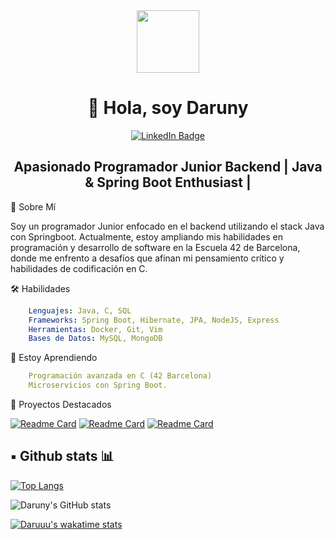 <div id="header" align="center">
  <img src="https://media.giphy.com/media/v1.Y2lkPTc5MGI3NjExaXdqaDA2cm0ybXB1NDVka2EzOXdzZjl5MDRsazByaXVyYmtxbDhqdCZlcD12MV9pbnRlcm5hbF9naWZfYnlfaWQmY3Q9cw/WIQ0N0OUvei1OW1h9Z/giphy.gif" width="100" />
  <br>
  <h1>👋 Hola, soy Daruny</h1>
</div>
<div id="badges" align="center">
  <a href="your-linkedin-url">
    <img src="https://img.shields.io/badge/LinkedIn-blue?style=for-the-badge&logo=linkedin&logoColor=white" alt="LinkedIn Badge"/>
  </a>
</div>
<h2 align="center">Apasionado Programador Junior Backend | Java & Spring Boot Enthusiast | </h2>

🚀 Sobre Mí

Soy un programador Junior enfocado en el backend utilizando el stack Java con Springboot. 
Actualmente, estoy ampliando mis habilidades en programación y desarrollo de software en la Escuela 42 de Barcelona,
 donde me enfrento a desafíos que afinan mi pensamiento crítico y habilidades de codificación en C.

🛠 Habilidades

``` yaml
    Lenguajes: Java, C, SQL
    Frameworks: Spring Boot, Hibernate, JPA, NodeJS, Express
    Herramientas: Docker, Git, Vim
    Bases de Datos: MySQL, MongoDB
```

🌱 Estoy Aprendiendo

``` yaml
    Programación avanzada en C (42 Barcelona)
    Microservicios con Spring Boot.
```

💼 Proyectos Destacados

[![Readme Card](https://github-readme-stats.vercel.app/api/pin/?username=Daruuu&repo=Libft_project)](https://github.com/Daruuu/Libft_project)
[![Readme Card](https://github-readme-stats.vercel.app/api/pin/?username=Daruuu&repo=JuegoConecta4)](https://github.com/Daruuu/JuegoConecta4)
[![Readme Card](https://github-readme-stats.vercel.app/api/pin/?username=Daruuu&repo=ProjectFullstack)](https://github.com/Daruuu/ProjectFullstack)

## ▪️ Github stats 📊

[![Top Langs](https://github-readme-stats.vercel.app/api/top-langs/?username=Daruuu&hide=css&langs_count=5)](https://github.com/Daruuu/)

![Daruny's GitHub stats](https://github-readme-stats.vercel.app/api?username=Daruuu&hide=contribs,stars)

[![Daruuu's wakatime stats](https://github-readme-stats.vercel.app/api/wakatime?username=Daruuu)]()
